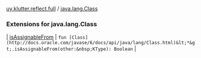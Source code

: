 [uy.klutter.reflect.full](../index.md) / [java.lang.Class](.)


### Extensions for java.lang.Class


| [isAssignableFrom](is-assignable-from.md) | `fun [Class](http://docs.oracle.com/javase/6/docs/api/java/lang/Class.html)&lt;*&gt;.isAssignableFrom(other:&nbsp;KType): Boolean` |

